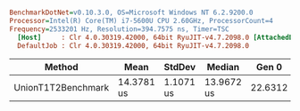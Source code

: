 ``` ini

BenchmarkDotNet=v0.10.3.0, OS=Microsoft Windows NT 6.2.9200.0
Processor=Intel(R) Core(TM) i7-5600U CPU 2.60GHz, ProcessorCount=4
Frequency=2533201 Hz, Resolution=394.7575 ns, Timer=TSC
  [Host]     : Clr 4.0.30319.42000, 64bit RyuJIT-v4.7.2098.0 [AttachedDebugger]
  DefaultJob : Clr 4.0.30319.42000, 64bit RyuJIT-v4.7.2098.0


```
 |             Method |       Mean |    StdDev |     Median |   Gen 0 | Allocated |
 |------------------- |----------- |---------- |----------- |-------- |---------- |
 | UnionT1T2Benchmark | 14.3781 us | 1.1071 us | 13.9672 us | 22.6312 |  48.61 kB |
